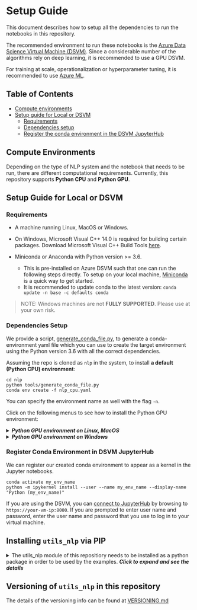 # Setup Guide

This document describes how to setup all the dependencies to run the notebooks in this repository.

The recommended environment to run these notebooks is the [Azure Data Science Virtual Machine (DSVM)](https://azure.microsoft.com/en-us/services/virtual-machines/data-science-virtual-machines/). Since a considerable number of the algorithms rely on deep learning, it is recommended to use a GPU DSVM.

For training at scale, operationalization or hyperparameter tuning, it is recommended to use [Azure ML](https://docs.microsoft.com/en-us/azure/machine-learning/service/).


## Table of Contents

* [Compute environments](#compute-environments)
* [Setup guide for Local or DSVM](#setup-guide-for-local-or-dsvm)
  * [Requirements](#requirements)
  * [Dependencies setup](#dependencies-setup)
  * [Register the conda environment in the DSVM JupyterHub](#register-the-conda-environment-in--the-dsvm-jupyterhub)


## Compute Environments

Depending on the type of NLP system and the notebook that needs to be run, there are different computational requirements. Currently, this repository supports **Python CPU** and **Python GPU**.


## Setup Guide for Local or DSVM

### Requirements

* A machine running Linux, MacOS or Windows.
* On Windows, Microsoft Visual C++ 14.0 is required for building certain packages. Download Microsoft Visual C++ Build Tools [here](https://visualstudio.microsoft.com/downloads/).

* Miniconda or Anaconda with Python version >= 3.6.
    * This is pre-installed on Azure DSVM such that one can run the following steps directly. To setup on your local machine, [Miniconda](https://docs.conda.io/en/latest/miniconda.html) is a quick way to get started.
    * It is recommended to update conda to the latest version: `conda update -n base -c defaults conda`

> NOTE: Windows machines are not **FULLY SUPPORTED**. Please use at your own risk.

### Dependencies Setup


We provide a script, [generate_conda_file.py](tools/generate_conda_file.py), to generate a conda-environment yaml file
which you can use to create the target environment using the Python version 3.6 with all the correct dependencies.

Assuming the repo is cloned as `nlp` in the system, to install **a default (Python CPU) environment**:

    cd nlp
    python tools/generate_conda_file.py
    conda env create -f nlp_cpu.yaml

You can specify the environment name as well with the flag `-n`.

Click on the following menus to see how to install the Python GPU environment:

<details>
<summary><strong><em>Python GPU environment on Linux, MacOS</em></strong></summary>

Assuming that you have a GPU machine, to install the Python GPU environment, which by default installs the CPU environment:

    cd nlp
    python tools/generate_conda_file.py --gpu
    conda env create -n nlp_gpu -f nlp_gpu.yaml

</details>

<details>
<summary><strong><em>Python GPU environment on Windows</em></strong></summary>

Assuming that you have an Azure GPU DSVM machine, here are the steps to setup the Python GPU environment:
1. Make sure you have CUDA Toolkit version 9.0 above installed on your Windows machine. You can run the command below in your terminal to check.

         nvcc --version
    If you don't have CUDA Toolkit or don't have the right version, please download it from here: [CUDA Toolkit](https://developer.nvidia.com/cuda-toolkit)

2. Install the GPU environment.

        cd nlp
        python tools/generate_conda_file.py --gpu
        conda env create -n nlp_gpu -f nlp_gpu.yaml

</details>

### Register Conda Environment in DSVM JupyterHub

We can register our created conda environment to appear as a kernel in the Jupyter notebooks.

    conda activate my_env_name
    python -m ipykernel install --user --name my_env_name --display-name "Python (my_env_name)"

If you are using the DSVM, you can [connect to JupyterHub](https://docs.microsoft.com/en-us/azure/machine-learning/data-science-virtual-machine/dsvm-ubuntu-intro#jupyterhub-and-jupyterlab) by browsing to `https://your-vm-ip:8000`.  If you are prompted to enter user name and password, enter the user name and password that you use to log in to your virtual machine. 

## Installing `utils_nlp` via PIP

<details>
    <summary>The utils_nlp module of this repositiory needs to be installed as a python package in order to be used by the examples. <strong><em>Click to expand and see the details</em></strong> 
    </summary> 
    <p>  
A setup.py file is provied in order to simplify the installation of this utilities in this repo from the main directory.  
    
To install, please run the command below

    python setup.py install 

It is also possible to install directly from Github, which is the best way to utilize the `utils_nlp` package in external projects. 

    pip install -e  git+git@github.com:microsoft/nlp.git@master#egg=utils_nlp  

Either command, from above, makes `utils_nlp` available in your conda virtual environment. You can verify it was properly installed by running:  

    pip list  
    

**NOTE** - The pip installation does not install any of the necessary package dependencies, it is expected that conda will be used as shown above to setup the environment for the utilities being used.
    </p>
</details>

## Versioning of `utils_nlp` in this repository

The details of the versioning info can be found at [VERSIONING.md](VERSIONING.md)

